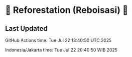 
# 🌳 Reforestation (Reboisasi) 🌲

## Last Updated

GitHub Actions time: Tue Jul 22 13:40:50 UTC 2025

Indonesia/Jakarta time: Tue Jul 22 20:40:50 WIB 2025
